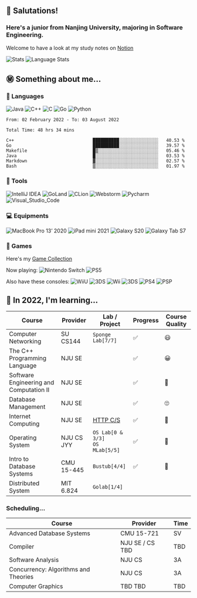 <!--
**NintenSAGA/NintenSAGA** is a ✨ _special_ ✨ repository because its `README.md` (this file) appears on your GitHub profile.

Here are some ideas to get you started:

- 🔭 I’m currently working on ...
- 🌱 I’m currently learning ...
- 👯 I’m looking to collaborate on ...
- 🤔 I’m looking for help with ...
- 💬 Ask me about ...
- 📫 How to reach me: ...
- 😄 Pronouns: ...
- ⚡ Fun fact: ...
-->

## 🤯 Salutations!

### Here's a junior from Nanjing University, majoring in Software Engineering.

Welcome to have a look at my study notes on [Notion](https://nintensaga.notion.site/Index-f7894b35b00e4a14895c9a2735d3cee0)

![Stats](https://github-readme-stats.vercel.app/api?username=NintenSAGA&show_icons=true&theme=buefy)
![Language Stats](https://github-readme-stats.vercel.app/api/top-langs/?username=NintenSAGA&layout=compact&theme=buefy)

## ㊙️ Something about me...

### 👻 Languages 

![Java](https://img.shields.io/badge/-Java-FC801D?style=flat&logo=java&logoColor=white)
![C++](https://img.shields.io/badge/-C++-FE2857?style=flat&logo=c%2B%2B&logoColor=white)
![C](https://img.shields.io/badge/-DD1265?style=flat&logo=c&logoColor=white)
![Go](https://img.shields.io/badge/-Golang-087CFA?style=flat&logo=go&logoColor=white)
![Python](https://img.shields.io/badge/-Python-FDB60D?style=flat&logo=python&logoColor=white)

<!--START_SECTION:waka-->

```text
From: 02 February 2022 - To: 03 August 2022

Total Time: 48 hrs 34 mins

C++                              ██████████░░░░░░░░░░░░░░░   40.53 %
Go                               ██████████░░░░░░░░░░░░░░░   39.57 %
Makefile                         █▒░░░░░░░░░░░░░░░░░░░░░░░   05.46 %
Java                             █░░░░░░░░░░░░░░░░░░░░░░░░   03.53 %
Markdown                         ▓░░░░░░░░░░░░░░░░░░░░░░░░   02.57 %
Bash                             ▒░░░░░░░░░░░░░░░░░░░░░░░░   01.97 %
```

<!--END_SECTION:waka-->

### 📡 Tools

![IntelliJ IDEA](https://img.shields.io/badge/-IntelliJ_IDEA-FE2857?style=flat&logo=IntelliJIDEA&logoColor=white)
![GoLand](https://img.shields.io/badge/-GoLand-6B57FF?style=flat&logo=goland&logoColor=white)
![CLion](https://img.shields.io/badge/-CLion-087CFA?style=flat&logo=CLion&logoColor=white)
![Webstorm](https://img.shields.io/badge/-Webstorm-07C3F2?style=flat&logo=Webstorm&logoColor=white)
![Pycharm](https://img.shields.io/badge/-Pycharm-21D789?style=flat&logo=Pycharm&logoColor=white)
![Visual_Studio_Code](https://img.shields.io/badge/-Visual_Studio_Code-white?style=flat&logo=VisualStudioCode&logoColor=087CFA)

### 💻 Equipments

![MacBook Pro 13’ 2020](https://img.shields.io/badge/-MacBook_Pro_13’_2020-white?style=flat&logo=apple&logoColor=7D7D7D)
![iPad mini 2021](https://img.shields.io/badge/-iPad_mini_2021-6B57FF?style=flat&logo=apple&logoColor=white)
![Galaxy S20](https://img.shields.io/badge/-Galaxy_S20-white?style=flat&logo=samsung&logoColor=blue)
![Galaxy Tab S7](https://img.shields.io/badge/-Galaxy_Tab_S7-grey?style=flat&logo=samsung&logoColor=white)

### 👾 Games

Here's my [Game Collection](https://nintensaga.notion.site/937f42eda5a24effb3833b0a550e3a8f?v=5ad6a4ae92044775a1872b705ccae972)

Now playing:
![Nintendo Switch](https://img.shields.io/badge/-Nintendo_Switch-E60012?style=flat&logo=NintendoSwitch&logoColor=)
![PS5](https://img.shields.io/badge/-PS5-white?style=flat&logo=Playstation&logoColor=003791)

Also have these consoles:
![WiiU](https://img.shields.io/badge/-Wii_U-white?style=flat&logo=WiiU&logoColor=blue)
![3DS](https://img.shields.io/badge/-3DS-white?style=flat&logo=Nintendo3DS&logoColor=D12228)
![Wii](https://img.shields.io/badge/-Wii-white?style=flat&logo=Wii&logoColor=8B8B8B)
![3DS](https://img.shields.io/badge/-NDS-white?style=flat&logo=nintendo&logoColor=8B8B8B)
![PS4](https://img.shields.io/badge/-PS4-003791?style=flat&logo=Playstation&logoColor=white)
![PSP](https://img.shields.io/badge/-PSP-black?style=flat&logo=Playstation&logoColor=white)

## 🤔 In 2022, I'm learning...

| Course                                  | Provider   | Lab / Project                                                         | Progress | Course Quality |
| --------------------------------------- | ---------- | --------------------------------------------------------------------- | -------- | -------------- |
| Computer Networking                     | SU CS144   | `Sponge Lab[7/7]`                                                            | ✅       | 😃           |
| The C++ Programming Language            | NJU SE     |                                                                       | ✅       | 😀         |
| Software Engineering and Computation II | NJU SE     |                                                                       | ✅       | 😬         |
| Database Management                     | NJU SE     |                                                                       | ✅       | 🙄           |
| Internet Computing                      | NJU SE     | [HTTP C/S](https://github.com/NintenSAGA/HTTP-Client-Server-for-Java) | ✅       | 🤮       |
| Operating System                        | NJU CS JYY | `OS Lab[0 & 3/3]`<br/>`OS MLab[5/5]`        | ✅ | 🤩    |
| Intro to Database Systems               | CMU 15-445 | `Bustub[4/4]`                                                        |    ✅      |🤩|
| Distributed System                      | MIT 6.824  | `Golab[1/4]`                                                          |          ||

### Scheduling...

| Course                               | Provider        | Time |
| ------------------------------------ | --------------- | ---- |
| Advanced Database Systems            | CMU 15-721      | SV   |
| Compiler                             | NJU SE / CS TBD | TBD  |
| Software Analysis                    | NJU CS          | 3A   |
| Concurrency: Algorithms and Theories | NJU CS          | 3A   |
| Computer Graphics                    | TBD TBD         | TBD  |
